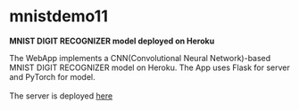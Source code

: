 # mnistdemo11


<b>MNIST DIGIT RECOGNIZER model deployed on Heroku</b>

The WebApp implements a CNN(Convolutional Neural Network)-based MNIST DIGIT RECOGNIZER model on Heroku. The App uses Flask for server and PyTorch for model.
<br /><br />
The server is deployed  <a href = "https://mnistdemo11.herokuapp.com"> here </a>
